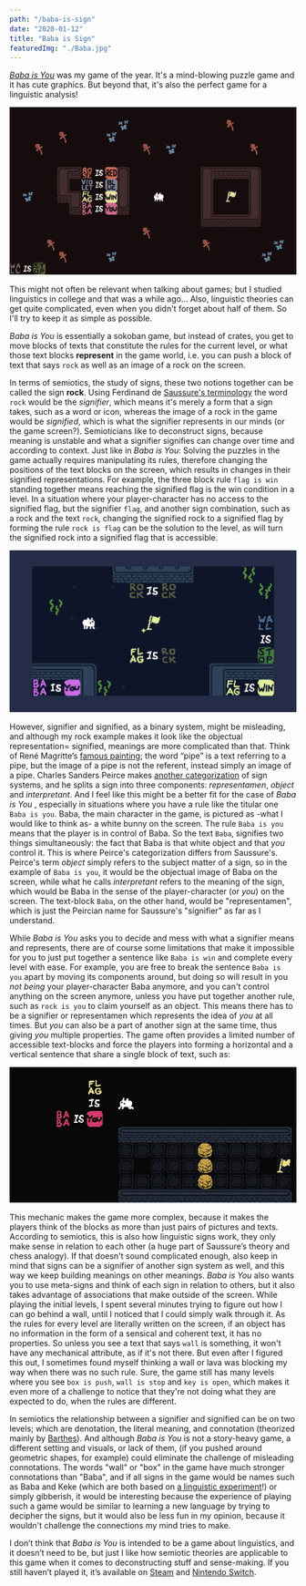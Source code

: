 ```yaml
---
path: "/baba-is-sign"
date: "2020-01-12"
title: "Baba is Sign"
featuredImg: "./Baba.jpg"
---
```

  [*Baba is You*](https://hempuli.com/baba/) was my game of the year. It's a mind-blowing puzzle game and it has cute graphics. But beyond that, it's also the perfect game for a linguistic analysis! 
  
  ![Rose is red, violet is blue, Baba is you](./rose-is-red.png)

This might not often be relevant when talking about games; but I studied linguistics in college and that was a while ago... Also, linguistic theories can get quite complicated, even when you didn't forget about half of them. So I'll try to keep it as simple as possible.

*Baba is You* is essentially a sokoban game, but instead of crates, you get to move blocks of texts that constitute the rules for the current level, or what those text blocks **represent** in the game world, i.e. you can push a block of text that says `rock` as well as an image of a rock on the screen. 

In terms of semiotics, the study of signs, these two notions together can be called the sign **rock**. Using Ferdinand de [Saussure's terminology](https://www.amazon.com/Course-General-Linguistics-Court-Classics/dp/0812690230) the word `rock` would be the *signifier*, which means it's merely a form that a sign takes, such as a word or icon, whereas the image of a rock in the game would be *signified*, which is what the signifier represents in our minds (or the game screen?). Semioticians like to deconstruct signs, because meaning is unstable and what a signifier signifies can change over time and according to context. Just like  in *Baba is You*: Solving the puzzles in the game actually requires manipulating its rules, therefore changing the positions of the text blocks on the screen, which results in changes in their signified representations. For example, the three block rule `flag is win` standing together means reaching the signified flag is the win condition in a level. In a situation where your player-character has no access to the signified flag, but the signifier `flag`, and another sign combination, such as a rock and the text `rock`, changing the signified rock to a signified flag by forming the rule `rock is flag` can be the solution to the level, as will turn the signified rock into a signified flag that is accessible. 

![Flag is rock](./flag-is-rock.jpg)

However, signifier and signified, as a binary system, might be misleading, and although my rock example makes it look like the objectual representation= signified, meanings are more complicated than that. Think of  René Magritte’s [famous painting](https://collections.lacma.org/node/239578); the word “pipe” is a text referring to a pipe, but the image of a pipe is not the referent, instead simply an image of a pipe. Charles Sanders Peirce makes [another categorization](https://muse.jhu.edu/book/41103) of sign systems, and he splits a sign into  three components: *representamen*, *object* and *interpretant*. And I feel like this might be a better fit for the case of *Baba is You* , especially in situations where you have a rule like the titular one `Baba is you`. Baba, the main character in the game, is pictured as -what I would like to think as- a white bunny on the screen. The rule `Baba is you` means that the player is in control of Baba. So the text `Baba`, signifies two things simultaneously: the fact that Baba is that white object and that *you* control it. This is where Peirce's categorization differs from Saussure's. Peirce's term *object* simply refers to the subject matter of a sign, so in the example of `Baba is you`, it would be the objectual image of Baba on the screen, while what he calls *interpretant* refers to the meaning of the sign, which would be Baba in the sense of the player-character (or *you*) on the screen. The text-block `Baba`, on the other hand, would be "representamen", which is just the Peircian name for Saussure's "signifier" as far as I understand. 


While *Baba is You* asks you to decide and mess with what a signifier means and represents, there are of course some limitations that make it impossible for you to just put together a sentence like `Baba is win` and complete every level with ease. For example, you are free to break the sentence `Baba is you` apart by moving its components around, but doing so will result in you *not being* your player-character Baba anymore, and you can't control anything on the screen anymore, unless you have put together another rule, such as `rock is you` to claim yourself as an object. This means there has to be a signifier or representamen which represents the idea of *you* at all times. But *you* can also be a part of another sign at the same time, thus giving *you* multiple properties. The game often provides a limited number of accessible text-blocks and force the players into forming a horizontal and a vertical sentence that share a single block of text, such as: 

![Baba is you and flag is you](./flag-is-you.jpg)


This mechanic makes the game more complex, because it makes the players think of the blocks as more than just pairs of pictures and texts.  According to semiotics, this is also how linguistic signs work, they only make sense in relation to each other (a huge part of  Saussure’s theory and chess analogy). If that doesn't sound complicated enough, also keep in mind that signs can be a signifier of another sign system as well, and this way we keep building meanings on other meanings. *Baba is You* also wants you to use meta-signs and think of each sign in relation to others, but it also takes advantage of associations that make outside of the screen. While playing the initial levels, I spent several minutes trying to figure out how I can go behind a wall, until I noticed that I could simply walk through it. As the rules for every level are literally written on the screen, if an object has no information in the form of a sensical and coherent text, it has no properties. So unless you see a text that says `wall` is something, it won't have any mechanical attribute, as if it's not there. But even after I figured this out, I sometimes found myself thinking a wall or lava was blocking my way when there was no such rule. Sure, the game still has many levels where you see `box is push`, `wall is stop` and `key is open`, which makes it even more of a challenge to notice that they're not doing what they are expected to do, when the rules are different. 

In semiotics the relationship between a signifier and signified can be on two levels; which are denotation, the literal meaning, and connotation (theorized mainly by [Barthes](https://www.amazon.com/Mythologies-Roland-Barthes/dp/0374521506)). And although *Baba is You* is not a story-heavy game, a different setting and visuals, or lack of them, (if you pushed around geometric shapes, for example) could eliminate the challenge of misleading connotations. The words "wall" or "box" in the game have much stronger connotations than "Baba", and if all signs in the game would be names such as Baba and Keke (which are both based on [a linguistic experiment](https://www.reddit.com/r/NintendoSwitch/comments/ben6qj/hi_im_hempuli_the_developer_of_baba_is_you_ask_me/el71s4i/)!) or simply gibberish, it would be interesting because the experience of playing such a game would be similar to learning a new language by trying to decipher the signs, but it would also be less fun in my opinion, because it wouldn't challenge the connections my mind tries to make. 

I don’t think that *Baba is You* is intended to be a game about linguistics, and it doesn’t need to be, but just I like how semiotic theories are applicable to this game when it comes to deconstructing stuff and sense-making. If you still haven’t played it, it’s available on  [Steam](https://store.steampowered.com/app/736260/Baba_Is_You/) and [Nintendo Switch](https://www.nintendo.com/games/detail/baba-is-you-switch/).
